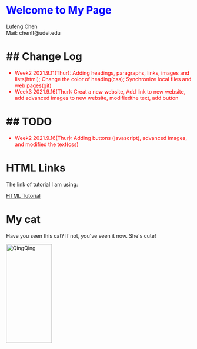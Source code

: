 <!DOCTYPE html>
<html>

<head>
</head>

  <body>  
  <h1 style="color:blue;">Welcome to My Page</h1>
  
  <div>Lufeng Chen</div>   
  <div>Mail: chenlf@udel.edu</div>
  
  <h1>## Change Log</h1>
  
  <ul>
  <li style="color:red;" text-decoration: line-through>Week2 2021.9.11(Thur): Adding headings, paragraphs, links, images and lists(html); Change the color of heading(css); Synchronize local files and web pages(git)</li>
  <li style="color:red;">Week3 2021.9.16(Thur): Creat a new website, Add link to new website, add advanced images to new website, modifiedthe text, add button</li>
  </ul>

  <h1>## TODO</h1>
  
  <ul>
  <li style="color:red;">Week2 2021.9.16(Thur): Adding buttons (javascript), advanced images, and modified the text(css) </li>
  </ul>
  
  <h1>HTML Links</h1>
  
  <p>The link of tutorial I am using:</p>
  <a href="https://www.w3schools.com/html/">HTML Tutorial</a>
  
  <h1>My cat</h1>
  <p>Have you seen this cat? If not, you've seen it now. She's cute!</p>
  
  <img src="My cat/QingQing.png" alt="QingQing" style="width:124px;height:268px">
  
</body>

</html>
